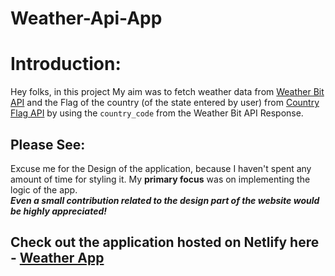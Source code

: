 # Weather-Api-App

# Introduction:
Hey folks, in this project My aim was to fetch weather data from [Weather Bit API](https://www.weatherbit.io/api) and the Flag of the country (of the state entered by user) from [Country Flag API](https://countryflagsapi.com/) by using the `country_code` from the Weather Bit API Response.

## Please See:
Excuse me for the Design of the application, because I haven't spent any amount of time for styling it. My **primary focus** was on implementing the logic of the app.   
***Even a small contribution related to the design part of the website would be highly appreciated!***

## Check out the application hosted on Netlify here - [Weather App](https://weather-api-app-krish4856.netlify.app/)

